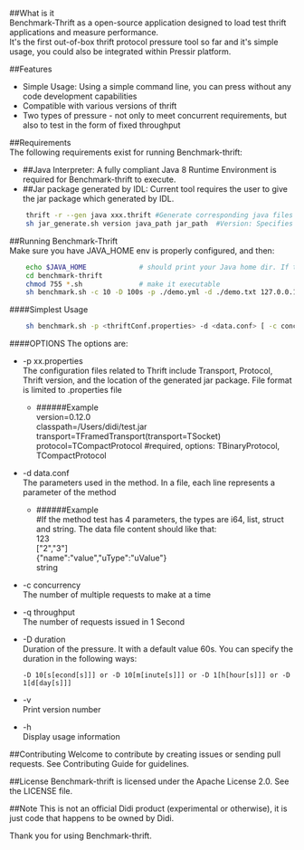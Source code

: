 
##What is it  
Benchmark-Thrift as a open-source application designed to load test thrift applications and measure performance.  
It's the first out-of-box thrift protocol pressure tool so far and it's simple usage, you could also be integrated within Pressir platform.

##Features  
   * Simple Usage: Using a simple command line, you can press without any code development capabilities   
   * Compatible with various versions of thrift
   * Two types of pressure - not only to meet concurrent requirements, but also to test in the form of fixed throughput

##Requirements  
The following requirements exist for running Benchmark-thrift:
   * ##Java Interpreter:
     A fully compliant Java 8 Runtime Environment is required for Benchmark-thrift to execute.
   * ##Jar package generated by IDL:
     Current tool requires the user to give the jar package which generated by IDL. 
```bash
    thrift -r --gen java xxx.thrift #Generate corresponding java files by command
    sh jar_generate.sh version java_path jar_path  #Version: Specifies the thrift version, java_path: Specifies the Java folder path generated by executing the previous command, and jar_path: Specifies the location and name of the final jar package
```        
##Running Benchmark-Thrift  
   Make sure you have JAVA_HOME env is properly configured, and then: 
```bash
    echo $JAVA_HOME             # should print your Java home dir. If the command fails, you need to install the Java environment. Java Downloads: https://www.oracle.com/technetwork/java/javase/downloads/index.html
    cd benchmark-thrift
    chmod 755 *.sh              # make it executable
    sh benchmark.sh -c 10 -D 100s -p ./demo.yml -d ./demo.txt 127.0.0.1:8090/Test/test # run it. If the duration and pressure type are not specified, the default one-minute concurrent execution is achieved
```

####Simplest Usage  
```bash
    sh benchmark.sh -p <thriftConf.properties> -d <data.conf> [ -c concurrency ] [ -n requests ] [options] url
```

####OPTIONS
   The options are:     
   * -p xx.properties   
   The configuration files related to Thrift include Transport, Protocol, Thrift version, and the location of the generated jar package. File format is limited to .properties file
        * ######Example  
         version=0.12.0  
         classpath=/Users/didi/test.jar        
         transport=TFramedTransport(transport=TSocket)  
         protocol=TCompactProtocol  #required, options: TBinaryProtocol, TCompactProtocol          
   * -d data.conf   
   The parameters used in the method. In a file, each line represents a parameter of the method
        * ######Example   
         #If the method test has 4 parameters, the types are i64, list, struct and string. The data file content should like that:  
         123  
         ["2","3"]  
         {"name":"value","uType":"uValue"}  
         string   
   * -c concurrency    
   The number of multiple requests to make at a time
   * -q throughput  
   The number of requests issued in 1 Second
   * -D duration  
   Duration of the pressure. It with a default value 60s. You can specify the duration in the following ways:
   
         -D 10[s[econd[s]]] or -D 10[m[inute[s]]] or -D 1[h[hour[s]]] or -D 1[d[day[s]]]
   * -v     
   Print version number
   * -h  
   Display usage information
   
##Contributing
Welcome to contribute by creating issues or sending pull requests. See Contributing Guide for guidelines.

##License
Benchmark-thrift is licensed under the Apache License 2.0. See the LICENSE file.

##Note
This is not an official Didi product (experimental or otherwise), it is just code that happens to be owned by Didi.

Thank you for using Benchmark-thrift.

